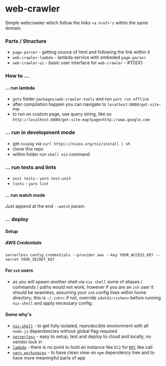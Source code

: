 # web-crawler

Simple webcrawler which follow the links `<a href>'s` within the same domain.

### Parts / Structure
- `page-parser` - getting source of html and following the link within it
- `web-crawler-lambda` - lambda service with embeded `page-parser`
- `web-crawler-ui` - basic user interface for `web-crawler` - #TODO

### How to ...

#### ... run lambda
* `goto` folder `packages/web-crawler-tools` and run `yarn run offline`
* after compilation happen you can navigate to `localhost:8080/get-site-map`
* to run on custom page, use query string, like so `http://localhost:8080/get-site-map?page=http://www.google.com`

### ... run in development mode
* get `nixpkg` via `curl https://nixos.org/nix/install | sh`
* clone this repo
* within folder run `shell nix` command

### ... run tests and lints
* `unit tests` - `yarn test:unit`
* `lints` - `yarn lint`

#### ... run  watch mode
Just append at the end `--watch` param

### ... deploy

#### Setup

##### AWS Credentials
```  
serverless config credentials --provider aws --key YOUR_ACCESS_KEY --secret YOUR_SECRET_KEY
```

#### For `zsh` users
* as you will spawn another shell via `nix shell` some of aliases / commands / paths would not work, however if you are an `zsh` user it should be seamless, assuming your `zsh` config lives within home directory, this is `~/.zshrc` if not, override `zdotdir/zshenv` before running `nix-shell` and apply necessary config.

#### Some why's
* [`nix-shell`](https://nixos.org/nixos/nix-pills/developing-with-nix-shell.html) - to get fully isolated, reproducible environment with all `node.js` dependencies without global flag required
* [`serverless`](https://serverless.com/) - easy to setup, test and deploy to cloud and locally, no vendor lock in
* [`lambda`](https://aws.amazon.com/lambda/) - there is no point to hold an instance like `EC2` for [`RPC`](https://en.wikipedia.org/wiki/Remote_procedure_call) like call
* [`yarn workspaces`](https://yarnpkg.com/lang/en/docs/workspaces/) - to have clean view on `npm` dependency tree and to have more meaningful parts of app